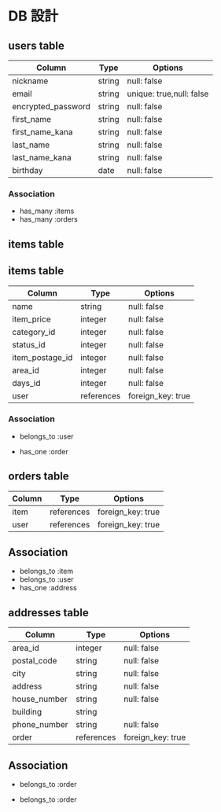 # DB 設計

## users table
| Column               | Type   | Options                  |
| ---------------------| ------ | -------------------------|
| nickname             | string | null: false              |
| email                | string | unique: true,null: false |
| encrypted_password   | string | null: false              |
| first_name           | string | null: false              |
| first_name_kana      | string | null: false              |
| last_name            | string | null: false              |
| last_name_kana       | string | null: false              |
| birthday             | date   | null: false              |

### Association

* has_many :items
* has_many :orders




## items table


## items table
| Column                         | Type       | Options           |
|--------------------------------|------------|-------------------|
| name                           | string     | null: false       |
| item_price                     | integer    | null: false       |
| category_id                    | integer    | null: false       |
| status_id                      | integer    | null: false       |
| item_postage_id                | integer    | null: false       |
| area_id                        | integer    | null: false       |
| days_id                        | integer    | null: false       |
| user                           | references | foreign_key: true |

### Association

- belongs_to :user 
* has_one :order



## orders table

| Column      | Type        | Options           |
|-------------|-------------|-------------------|
| item        | references  | foreign_key: true |
| user        | references  | foreign_key: true |

## Association

- belongs_to :item
- belongs_to :user
- has_one :address


## addresses table
| Column             | Type        | Options             |
|--------------------|-------------|---------------------|
| area_id            | integer     | null: false         |
| postal_code        | string      | null: false         |
| city               | string      | null: false         |
| address            | string      | null: false         |
| house_number       | string      | null: false         |
| building           | string      |                     |
| phone_number       | string      | null: false         |
| order              | references  | foreign_key: true   |

## Association


- belongs_to :order

- belongs_to :order

